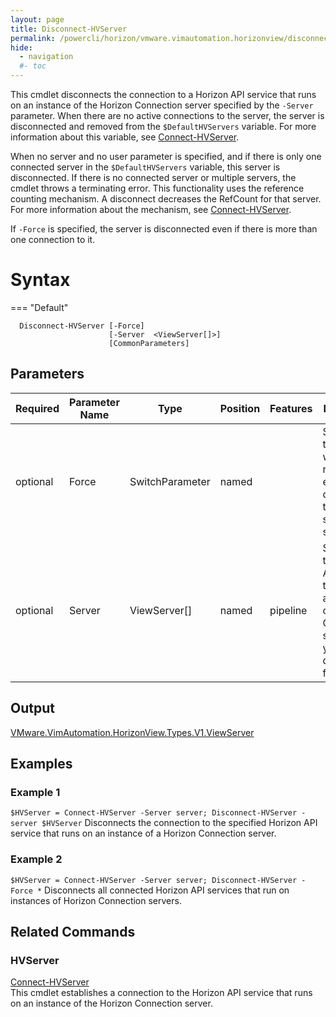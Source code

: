 ```yaml
---
layout: page
title: Disconnect-HVServer
permalink: /powercli/horizon/vmware.vimautomation.horizonview/disconnect-hvserver/
hide:
  - navigation
  #- toc
---
```


This cmdlet disconnects the connection to a Horizon API service that runs on an instance of the Horizon Connection server specified by the `-Server` parameter. When there are no active connections to the server, the server is disconnected and removed from the `$DefaultHVServers` variable. For more information about this variable, see [Connect-HVServer](../connect-hvserver/index.md).

When no server and no user parameter is specified, and if there is only one connected server in the `$DefaultHVServers` variable, this server is disconnected. If there is no connected server or multiple servers, the cmdlet throws a terminating error. This functionality uses the reference counting mechanism. A disconnect decreases the RefCount for that server. For more information about the mechanism, see [Connect-HVServer](../connect-hvserver/index.md).

If `-Force` is specified, the server is disconnected even if there is more than one connection to it.

# Syntax

=== "Default"
  ```
    Disconnect-HVServer [-Force]
                        [-Server  <ViewServer[]>]
                        [CommonParameters]
  ```

## Parameters

| Required | Parameter Name | Type | Position | Features | Description |
| --- | --- | --- | --- | --- | --- |
| optional | Force | SwitchParameter | named |  | Specifies that you want to remove all existing connections to the specified servers. |
| optional | Server | ViewServer[] | named | pipeline | Specifies the Horizon API service that runs on an instance of a Horizon Connection server that you want to disconnect from. |

## Output

[VMware.VimAutomation.HorizonView.Types.V1.ViewServer](../../../../../apis/horizon-server/index.md#API-Reference)

## Examples
### Example 1
`$HVServer = Connect-HVServer -Server server; Disconnect-HVServer -server $HVServer`
Disconnects the connection to the specified Horizon API service that runs on an instance of a Horizon Connection server.

### Example 2
`$HVServer = Connect-HVServer -Server server; Disconnect-HVServer -Force *`
Disconnects all connected Horizon API services that run on instances of Horizon Connection servers.

## Related Commands
### HVServer
[Connect-HVServer](../connect-hvserver/index.md)  
This cmdlet establishes a connection to the Horizon API service that runs on an instance of the Horizon Connection server.